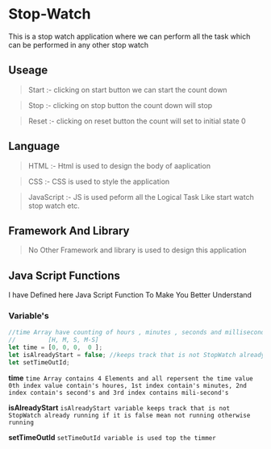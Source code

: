 # Stop-Watch
This is a stop watch application where we can perform all the task which can be performed in any other stop watch

  ## Useage
  > Start :- clicking on start button we can start the count down 

  > Stop  :- clicking on stop button the count down will stop
  
  > Reset :- clicking on reset button the count will set to initial state 0 
 
 ## Language
  > HTML       :- Html is used to design the body of aaplication
  
  > CSS        :- CSS is used to style the application
  
  > JavaScript :- JS is used peform all the Logical Task Like start watch stop watch etc.
 
 ## Framework And Library
 >No Other Framework and library is used to design this application

 ## Java Script Functions
 I have Defined here Java Script Function To Make You Better Understand
 
 ### Variable's
 ``` js
 //time Array have counting of hours , minutes , seconds and milliseconds
//         [H, M, S, M-S]
let time = [0, 0, 0,  0 ];
let isAlreadyStart = false; //keeps track that is not StopWatch already running
let setTimeOutId;
```

**time** 
`time Array contains 4 Elements and all repersent the time value 0th index value contain's houres, 1st index contain's minutes, 2nd index contain's second's and 3rd index contains mili-second's`

**isAlreadyStart**
`isAlreadyStart variable keeps track that is not StopWatch already running if it is false mean not running otherwise running`

**setTimeOutId**
`setTimeOutId variable is used top the timmer`
